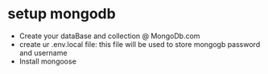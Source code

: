 # setup mongodb

- Create your dataBase and collection @ MongoDb.com
- create ur .env.local file: this file will be used to store mongogb password and username
- Install mongoose
